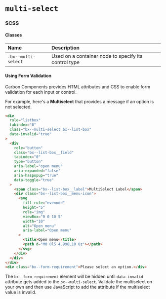 # `multi-select`

### SCSS

#### Classes

| Name                | Description                                          |
| :------------------ | :--------------------------------------------------- |
| `.bx--multi-select` | Used on a container node to specify its control type |

#### Using Form Validation

Carbon Components provides HTML attributes and CSS to enable form validation for
each input or control.

For example, here's a **Multiselect** that provides a message if an option is
not selected.

```html
<div
  role="listbox"
  tabindex="0"
  class="bx--multi-select bx--list-box"
  data-invalid="true"
>
  <div
    role="button"
    class="bx--list-box__field"
    tabindex="0"
    type="button"
    aria-label="open menu"
    aria-expanded="false"
    aria-haspopup="true"
    data-toggle="true"
  >
    <span class="bx--list-box__label">MultiSelect Label</span>
    <div class="bx--list-box__menu-icon">
      <svg
        fill-rule="evenodd"
        height="5"
        role="img"
        viewBox="0 0 10 5"
        width="10"
        alt="Open menu"
        aria-label="Open menu"
      >
        <title>Open menu</title>
        <path d="M0 0l5 4.998L10 0z"></path>
      </svg>
    </div>
  </div>
</div>
<div class="bx--form-requirement">Please select an option.</div>
```

The `bx--form-requirement` element will be hidden until `data-invalid` attribute
gets added to the `bx--multi-select`. Validate the multiselect on your own and
then use JavaScript to add the attribute if the multiselect value is invalid.
